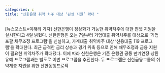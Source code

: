 ```yaml
---
categories: c
title: "신한은행 취약 차주 대상 ‘핀셋 지원’ 확대 "
---
```

[뉴스포스트=이해리 기자] 신한은행이 정상화가 가능한 취약차주에 대한 핀셋 지원을 실시한다고 4일 밝혔다. 신한은행은 오는 7일부터 기업대출 취약차주를 대상으로 ‘기업 포괄 채무조정 프로그램’을 신설하고, 가계대출 취약차주 대상 ‘신용대출 119 프로그램’을 확대한다. 최근 급격한 금리 상승과 경기 위축 등으로 인해 채무조정과 금융 지원이 필요한 취약차주가 확대됐다. 이에 따라 신한은행은 기존 은행권 공동 만기연장·상환유예 프로그램과는 별도로 이번 프로그램을 추진한다. 두 프로그램은 신한금융그룹의 취약계층 지원을 위한 신한동행프로젝
